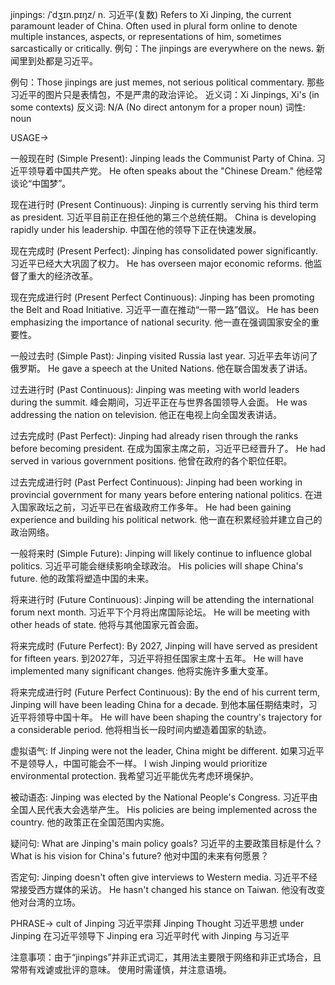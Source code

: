 jinpings: /ˈdʒɪn.pɪŋz/
n.
习近平(复数)
Refers to Xi Jinping, the current paramount leader of China.  Often used in plural form online to denote multiple instances, aspects, or representations of him, sometimes sarcastically or critically.
例句：The jinpings are everywhere on the news.  新闻里到处都是习近平。

例句：Those jinpings are just memes, not serious political commentary. 那些习近平的图片只是表情包，不是严肃的政治评论。
近义词：Xi Jinpings, Xi's (in some contexts)
反义词:  N/A (No direct antonym for a proper noun)
词性: noun


USAGE->

一般现在时 (Simple Present):
Jinping leads the Communist Party of China. 习近平领导着中国共产党。
He often speaks about the "Chinese Dream." 他经常谈论“中国梦”。

现在进行时 (Present Continuous):
Jinping is currently serving his third term as president. 习近平目前正在担任他的第三个总统任期。
China is developing rapidly under his leadership. 中国在他的领导下正在快速发展。

现在完成时 (Present Perfect):
Jinping has consolidated power significantly. 习近平已经大大巩固了权力。
He has overseen major economic reforms. 他监督了重大的经济改革。

现在完成进行时 (Present Perfect Continuous):
Jinping has been promoting the Belt and Road Initiative. 习近平一直在推动“一带一路”倡议。
He has been emphasizing the importance of national security.  他一直在强调国家安全的重要性。


一般过去时 (Simple Past):
Jinping visited Russia last year. 习近平去年访问了俄罗斯。
He gave a speech at the United Nations. 他在联合国发表了讲话。

过去进行时 (Past Continuous):
Jinping was meeting with world leaders during the summit. 峰会期间，习近平正在与世界各国领导人会面。
He was addressing the nation on television. 他正在电视上向全国发表讲话。


过去完成时 (Past Perfect):
Jinping had already risen through the ranks before becoming president. 在成为国家主席之前，习近平已经晋升了。
He had served in various government positions. 他曾在政府的各个职位任职。


过去完成进行时 (Past Perfect Continuous):
Jinping had been working in provincial government for many years before entering national politics. 在进入国家政坛之前，习近平已在省级政府工作多年。
He had been gaining experience and building his political network. 他一直在积累经验并建立自己的政治网络。


一般将来时 (Simple Future):
Jinping will likely continue to influence global politics. 习近平可能会继续影响全球政治。
His policies will shape China's future. 他的政策将塑造中国的未来。


将来进行时 (Future Continuous):
Jinping will be attending the international forum next month. 习近平下个月将出席国际论坛。
He will be meeting with other heads of state. 他将与其他国家元首会面。


将来完成时 (Future Perfect):
By 2027, Jinping will have served as president for fifteen years. 到2027年，习近平将担任国家主席十五年。
He will have implemented many significant changes. 他将实施许多重大变革。


将来完成进行时 (Future Perfect Continuous):
By the end of his current term, Jinping will have been leading China for a decade. 到他本届任期结束时，习近平将领导中国十年。
He will have been shaping the country's trajectory for a considerable period. 他将相当长一段时间内塑造着国家的轨迹。

虚拟语气:
If Jinping were not the leader, China might be different. 如果习近平不是领导人，中国可能会不一样。
I wish Jinping would prioritize environmental protection. 我希望习近平能优先考虑环境保护。

被动语态:
Jinping was elected by the National People's Congress. 习近平由全国人民代表大会选举产生。
His policies are being implemented across the country. 他的政策正在全国范围内实施。

疑问句:
What are Jinping's main policy goals? 习近平的主要政策目标是什么？
What is his vision for China's future? 他对中国的未来有何愿景？

否定句:
Jinping doesn't often give interviews to Western media. 习近平不经常接受西方媒体的采访。
He hasn't changed his stance on Taiwan. 他没有改变他对台湾的立场。



PHRASE->
cult of Jinping 习近平崇拜
Jinping Thought 习近平思想
under Jinping  在习近平领导下
Jinping era 习近平时代
with Jinping  与习近平


注意事项：由于“jinpings”并非正式词汇，其用法主要限于网络和非正式场合，且常带有戏谑或批评的意味。 使用时需谨慎，并注意语境。
